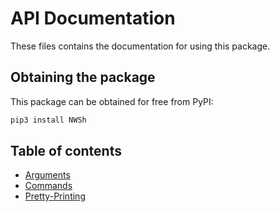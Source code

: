 # API Documentation
These files contains the documentation for using this package.
## Obtaining the package
This package can be obtained for free from PyPI:
```sh
pip3 install NWSh
```
## Table of contents
- [Arguments](Arguments.md)
- [Commands](Commands.md)
- [Pretty-Printing](Printing.md)